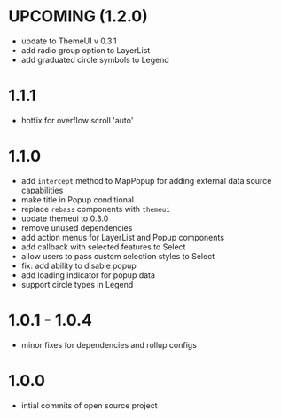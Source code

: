 # UPCOMING (1.2.0)
- update to ThemeUI v 0.3.1
- add radio group option to LayerList
- add graduated circle symbols to Legend 

# 1.1.1
- hotfix for overflow scroll 'auto'

# 1.1.0

- add  `intercept` method to MapPopup for adding external data source capabilities
- make title in Popup conditional
- replace  `rebass` components with `themeui`
- update themeui to 0.3.0
- remove unused dependencies
- add action menus for LayerList and Popup components
- add callback with selected features to Select
- allow users to pass custom selection styles to Select
- fix: add ability to disable popup
- add loading indicator for popup data
- support circle types in Legend

# 1.0.1 - 1.0.4

- minor fixes for dependencies and rollup configs

# 1.0.0

- intial commits of open source project